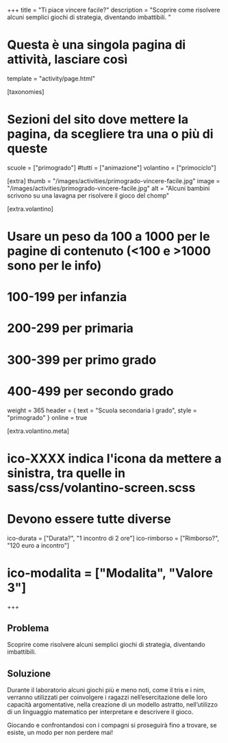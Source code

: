 +++
title = "Ti piace vincere facile?"
description = "Scoprire come risolvere alcuni semplici giochi di strategia, diventando imbattibili.  "

# Questa è una singola pagina di attività, lasciare così
template = "activity/page.html"

[taxonomies]
# Sezioni del sito dove mettere la pagina, da scegliere tra una o più di queste
scuole = ["primogrado"]
#tutti = ["animazione"]
volantino = ["primociclo"]

[extra]
thumb = "/images/activities/primogrado-vincere-facile.jpg"
image = "/images/activities/primogrado-vincere-facile.jpg"
alt = "Alcuni bambini scrivono su una lavagna per risolvere il gioco del chomp"

[extra.volantino]
# Usare un peso da 100 a 1000 per le pagine di contenuto (<100 e >1000 sono per le info)
# 100-199 per infanzia
# 200-299 per primaria
# 300-399 per primo grado
# 400-499 per secondo grado
weight = 365
header = { text = "Scuola secondaria I grado", style = "primogrado" }
online = true

[extra.volantino.meta]
# ico-XXXX indica l'icona da mettere a sinistra, tra quelle in sass/css/volantino-screen.scss
# Devono essere tutte diverse 
ico-durata = ["Durata?", "1 incontro di 2 ore"]
ico-rimborso = ["Rimborso?", "120 euro a incontro"]
# ico-modalita = ["Modalita", "Valore 3"]
+++

<h2 class="ico ico-primogrado-problema">Problema</h2>

Scoprire come risolvere alcuni semplici giochi di strategia, diventando imbattibili.  

<h2 class="ico ico-primogrado-soluzione">Soluzione</h2>

Durante il laboratorio alcuni giochi più e meno noti, come il tris e i nim, verranno utilizzati per coinvolgere i ragazzi nell’esercitazione delle loro capacità argomentative, nella creazione di un modello astratto, nell’utilizzo di un linguaggio matematico per interpretare e descrivere il gioco. 

Giocando e confrontandosi con i compagni si proseguirà fino a trovare, se esiste, un modo per non perdere mai! 
